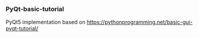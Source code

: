 ### PyQt-basic-tutorial

PyQt5 implementation based on https://pythonprogramming.net/basic-gui-pyqt-tutorial/

